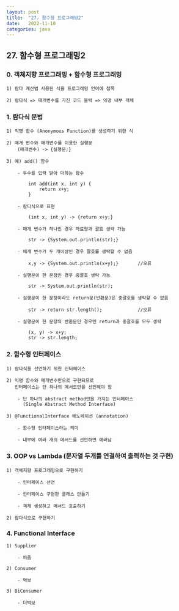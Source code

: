 ```yaml
---
layout: post
title:  "27. 함수형 프로그래밍2"
date:   2022-11-10
categories: java
---
```


## 27. 함수형 프로그래밍2

### 0. 객체지향 프로그래밍 + 함수형 프로그래밍

    1) 람다 계산법 사용된 식을 프로그래밍 언어에 접목 

    2) 람다식 => 매개변수를 가진 코드 블럭 => 익명 내부 객체 

### 1. 람다식 문법
    
    1) 익명 함수 (Anonymous Function)를 생성하기 위한 식
    
    2) 매개 변수와 매개변수를 이용한 실행문 
        (매개변수) -> {실행문;}

    3) 예) add() 함수 
    
        - 두수를 입력 받아 더하는 함수
    
            int add(int x, int y) {
                return x+y;
            }

        - 람다식으로 표현

            (int x, int y) -> {return x+y;}

        - 매개 변수가 하나인 경우 자료형과 괄호 생략 가능 

            str -> {System.out.println(str);}     

        - 매개 변수가 두 개이상인 경우 괄호를 생략할 수 없음 

            x,y -> {System.out.println(x+y);}       //오류

        - 실행문이 한 문장인 경우 중괄호 생략 가능  

            str -> System.out.println(str);

        - 실행문이 한 문장이라도 return문(반환문)은 중괄호를 생략할 수 없음

            str -> return str.length();             //오류 

        - 실행문이 한 문장의 반환문인 경우엔 return과 중괄호를 모두 생략

            (x, y) -> x+y;
            str -> str.length;

### 2. 함수형 인터페이스 

    1) 람다식을 선언하기 위한 인터페이스 

    2) 익명 함수와 매개변수만으로 구현되므로 
       인터페이스는 단 하나의 메서드만을 선언해야 함

        - 단 하나의 abstract method만을 가지는 인터페이스 
          (Single Abstract Method Interface)

    3) @FunctionalInterface 애노테이션 (annotation)

        - 함수형 인터페이스라는 의미 

        - 내부에 여러 개의 메서드를 선언하면 에러남        

### 3. OOP vs Lambda (문자열 두개를 연결하여 출력하는 것 구현)

    1) 객체지향 프로그래밍으로 구현하기 

        - 인터페이스 선언 

        - 인터페이스 구현한 클래스 만들기 

        - 객체 생성하고 메서드 호출하기 

    2) 람다식으로 구현하기 

### 4. Functional Interface
    
    1) Supplier
    
        - 퍼줌
    
    2) Consumer
    
        - 먹보       
    
    3) BiConsumer
    
        - 더벅보           





















